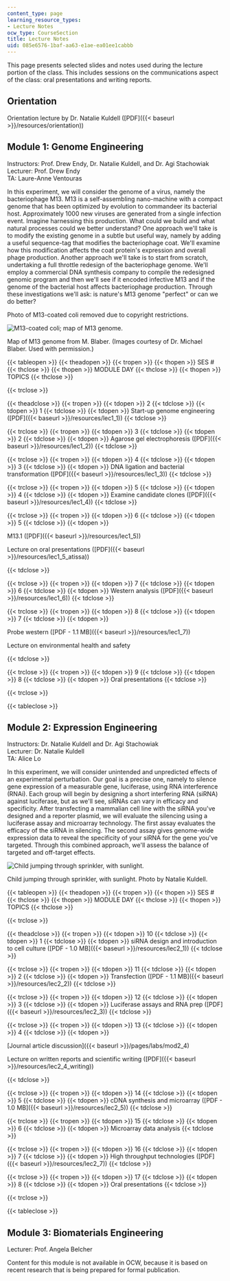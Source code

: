 ```yaml
---
content_type: page
learning_resource_types:
- Lecture Notes
ocw_type: CourseSection
title: Lecture Notes
uid: 085e6576-1baf-aa63-e1ae-ea01ee1cabbb
---
```


This page presents selected slides and notes used during the lecture portion of the class. This includes sessions on the communications aspect of the class: oral presentations and writing reports.

Orientation
-----------

Orientation lecture by Dr. Natalie Kuldell ([PDF]({{< baseurl >}}/resources/orientation))

Module 1: Genome Engineering
----------------------------

Instructors: Prof. Drew Endy, Dr. Natalie Kuldell, and Dr. Agi Stachowiak  
Lecturer: Prof. Drew Endy  
TA: Laure-Anne Ventouras

In this experiment, we will consider the genome of a virus, namely the bacteriophage M13. M13 is a self-assembling nano-machine with a compact genome that has been optimized by evolution to commandeer its bacterial host. Approximately 1000 new viruses are generated from a single infection event. Imagine harnessing this production. What could we build and what natural processes could we better understand? One approach we'll take is to modify the existing genome in a subtle but useful way, namely by adding a useful sequence-tag that modifies the bacteriophage coat. We'll examine how this modification affects the coat protein's expression and overall phage production. Another approach we'll take is to start from scratch, undertaking a full throttle redesign of the bacteriophage genome. We'll employ a commercial DNA synthesis company to compile the redesigned genomic program and then we'll see if it encoded infective M13 and if the genome of the bacterial host affects bacteriophage production. Through these investigations we'll ask: is nature's M13 genome "perfect" or can we do better?

Photo of M13-coated coli removed due to copyright restrictions.

![M13-coated coli; map of M13 genome.](/courses/biological-engineering/20-109-laboratory-fundamentals-in-biological-engineering-fall-2007/lecture-notes/coated_coli_m13.jpg)

Map of M13 genome from M. Blaber. (Images courtesy of Dr. Michael Blaber. Used with permission.)

{{< tableopen >}}
{{< theadopen >}}
{{< tropen >}}
{{< thopen >}}
SES #
{{< thclose >}}
{{< thopen >}}
MODULE DAY
{{< thclose >}}
{{< thopen >}}
TOPICS
{{< thclose >}}

{{< trclose >}}

{{< theadclose >}}
{{< tropen >}}
{{< tdopen >}}
2
{{< tdclose >}}
{{< tdopen >}}
1
{{< tdclose >}}
{{< tdopen >}}
Start-up genome engineering ([PDF]({{< baseurl >}}/resources/lec1_1))
{{< tdclose >}}

{{< trclose >}}
{{< tropen >}}
{{< tdopen >}}
3
{{< tdclose >}}
{{< tdopen >}}
2
{{< tdclose >}}
{{< tdopen >}}
Agarose gel electrophoresis ([PDF]({{< baseurl >}}/resources/lec1_2))
{{< tdclose >}}

{{< trclose >}}
{{< tropen >}}
{{< tdopen >}}
4
{{< tdclose >}}
{{< tdopen >}}
3
{{< tdclose >}}
{{< tdopen >}}
DNA ligation and bacterial transformation ([PDF]({{< baseurl >}}/resources/lec1_3))
{{< tdclose >}}

{{< trclose >}}
{{< tropen >}}
{{< tdopen >}}
5
{{< tdclose >}}
{{< tdopen >}}
4
{{< tdclose >}}
{{< tdopen >}}
Examine candidate clones ([PDF]({{< baseurl >}}/resources/lec1_4))
{{< tdclose >}}

{{< trclose >}}
{{< tropen >}}
{{< tdopen >}}
6
{{< tdclose >}}
{{< tdopen >}}
5
{{< tdclose >}}
{{< tdopen >}}


M13.1 ([PDF]({{< baseurl >}}/resources/lec1_5))

Lecture on oral presentations ([PDF]({{< baseurl >}}/resources/lec1_5_atissa))


{{< tdclose >}}

{{< trclose >}}
{{< tropen >}}
{{< tdopen >}}
7
{{< tdclose >}}
{{< tdopen >}}
6
{{< tdclose >}}
{{< tdopen >}}
Western analysis ([PDF]({{< baseurl >}}/resources/lec1_6))
{{< tdclose >}}

{{< trclose >}}
{{< tropen >}}
{{< tdopen >}}
8
{{< tdclose >}}
{{< tdopen >}}
7
{{< tdclose >}}
{{< tdopen >}}


Probe western ([PDF - 1.1 MB]({{< baseurl >}}/resources/lec1_7))

Lecture on environmental health and safety


{{< tdclose >}}

{{< trclose >}}
{{< tropen >}}
{{< tdopen >}}
9
{{< tdclose >}}
{{< tdopen >}}
8
{{< tdclose >}}
{{< tdopen >}}
Oral presentations
{{< tdclose >}}

{{< trclose >}}

{{< tableclose >}}

Module 2: Expression Engineering
--------------------------------

Instructors: Dr. Natalie Kuldell and Dr. Agi Stachowiak  
Lecturer: Dr. Natalie Kuldell  
TA: Alice Lo

In this experiment, we will consider unintended and unpredicted effects of an experimental perturbation. Our goal is a precise one, namely to silence gene expression of a measurable gene, luciferase, using RNA interference (RNAi). Each group will begin by designing a short interfering RNA (siRNA) against luciferase, but as we'll see, siRNAs can vary in efficacy and specificity. After transfecting a mammalian cell line with the siRNA you've designed and a reporter plasmid, we will evaluate the silencing using a luciferase assay and microarray technology. The first assay evaluates the efficacy of the siRNA in silencing. The second assay gives genome-wide expression data to reveal the specificity of your siRNA for the gene you've targeted. Through this combined approach, we'll assess the balance of targeted and off-target effects.

![Child jumping through sprinkler, with sunlight.](/courses/biological-engineering/20-109-laboratory-fundamentals-in-biological-engineering-fall-2007/lecture-notes/natalie.jpg)

Child jumping through sprinkler, with sunlight. Photo by Natalie Kuldell.

{{< tableopen >}}
{{< theadopen >}}
{{< tropen >}}
{{< thopen >}}
SES #
{{< thclose >}}
{{< thopen >}}
MODULE DAY
{{< thclose >}}
{{< thopen >}}
TOPICS
{{< thclose >}}

{{< trclose >}}

{{< theadclose >}}
{{< tropen >}}
{{< tdopen >}}
10
{{< tdclose >}}
{{< tdopen >}}
1
{{< tdclose >}}
{{< tdopen >}}
siRNA design and introduction to cell culture ([PDF - 1.0 MB]({{< baseurl >}}/resources/lec2_1))
{{< tdclose >}}

{{< trclose >}}
{{< tropen >}}
{{< tdopen >}}
11
{{< tdclose >}}
{{< tdopen >}}
2
{{< tdclose >}}
{{< tdopen >}}
Transfection ([PDF - 1.1 MB]({{< baseurl >}}/resources/lec2_2))
{{< tdclose >}}

{{< trclose >}}
{{< tropen >}}
{{< tdopen >}}
12
{{< tdclose >}}
{{< tdopen >}}
3
{{< tdclose >}}
{{< tdopen >}}
Luciferase assays and RNA prep ([PDF]({{< baseurl >}}/resources/lec2_3))
{{< tdclose >}}

{{< trclose >}}
{{< tropen >}}
{{< tdopen >}}
13
{{< tdclose >}}
{{< tdopen >}}
4
{{< tdclose >}}
{{< tdopen >}}


[Journal article discussion]({{< baseurl >}}/pages/labs/mod2_4)

Lecture on written reports and scientific writing ([PDF]({{< baseurl >}}/resources/lec2_4_writing))


{{< tdclose >}}

{{< trclose >}}
{{< tropen >}}
{{< tdopen >}}
14
{{< tdclose >}}
{{< tdopen >}}
5
{{< tdclose >}}
{{< tdopen >}}
cDNA synthesis and microarray ([PDF - 1.0 MB]({{< baseurl >}}/resources/lec2_5))
{{< tdclose >}}

{{< trclose >}}
{{< tropen >}}
{{< tdopen >}}
15
{{< tdclose >}}
{{< tdopen >}}
6
{{< tdclose >}}
{{< tdopen >}}
Microarray data analysis
{{< tdclose >}}

{{< trclose >}}
{{< tropen >}}
{{< tdopen >}}
16
{{< tdclose >}}
{{< tdopen >}}
7
{{< tdclose >}}
{{< tdopen >}}
High throughput technologies ([PDF]({{< baseurl >}}/resources/lec2_7))
{{< tdclose >}}

{{< trclose >}}
{{< tropen >}}
{{< tdopen >}}
17
{{< tdclose >}}
{{< tdopen >}}
8
{{< tdclose >}}
{{< tdopen >}}
Oral presentations
{{< tdclose >}}

{{< trclose >}}

{{< tableclose >}}

Module 3: Biomaterials Engineering
----------------------------------

Lecturer: Prof. Angela Belcher

Content for this module is not available in OCW, because it is based on recent research that is being prepared for formal publication.